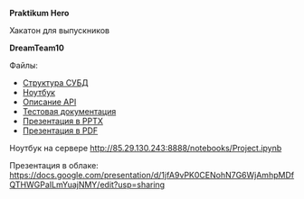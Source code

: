 **Praktikum Hero**

Хакатон для выпускников

**DreamTeam10**

Файлы:
- [Структура СУБД](https://github.com/ket3er/DreamTeam10/blob/main/Diagram.pdf)
- [Ноутбук](https://github.com/ket3er/DreamTeam10/blob/main/Project.ipynb)
- [Описание API](https://github.com/ket3er/DreamTeam10/blob/main/api.pdf)
- [Тестовая документация](https://github.com/ket3er/DreamTeam10/blob/main/%D0%A2%D0%B5%D1%81%D1%82%D0%BE%D0%B2%D0%B0%D1%8F%20%D0%B4%D0%BE%D0%BA%D1%83%D0%BC%D0%B5%D0%BD%D1%82%D0%B0%D1%86%D0%B8%D1%8F.pdf)
- [Презентация в PPTX](https://github.com/ket3er/DreamTeam10/blob/main/%D0%9F%D1%80%D0%B5%D0%B4%D0%BB%D0%BE%D0%B6%D0%B5%D0%BD%D0%B8%D0%B5_%D0%BF%D0%BE_%D1%86%D0%B5%D0%BD%D0%BE%D0%BE%D0%B1%D1%80%D0%B0%D0%B7%D0%BE%D0%B2%D0%B0%D0%BD%D0%B8%D1%8E_%D0%BD%D0%B0%D0%B1%D0%BE%D1%80%D0%BE%D0%B2_%D0%BD%D0%B0_%D1%81%D0%B0%D0%B9%D1%82%D0%B5_teddyfood_com.pptx)
- [Презентация в PDF](https://github.com/ket3er/DreamTeam10/blob/main/%D0%9F%D1%80%D0%B5%D0%B4%D0%BB%D0%BE%D0%B6%D0%B5%D0%BD%D0%B8%D0%B5_%D0%BF%D0%BE_%D1%86%D0%B5%D0%BD%D0%BE%D0%BE%D0%B1%D1%80%D0%B0%D0%B7%D0%BE%D0%B2%D0%B0%D0%BD%D0%B8%D1%8E_%D0%BD%D0%B0%D0%B1%D0%BE%D1%80%D0%BE%D0%B2_%D0%BD%D0%B0_%D1%81%D0%B0%D0%B9%D1%82%D0%B5_teddyfood_com_DreamTeam10.pdf)

Ноутбук на сервере http://85.29.130.243:8888/notebooks/Project.ipynb

Презентация в облаке: https://docs.google.com/presentation/d/1jfA9vPK0CENohN7G6WjAmhpMDfQTHWGPaILmYuajNMY/edit?usp=sharing
